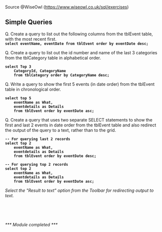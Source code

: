 
Source @WiseOwl (https://www.wiseowl.co.uk/sql/exercises)<br>


##  Simple Queries
Q. Create a query to list out the following columns from the tblEvent table, with the most recent first.<br>
<b>``` select eventName, eventDate from tblEvent order by eventDate desc; ```</b><br>

Q. Create a query to list out the id number and name of the last 3 categories from the tblCategory table in alphabetical order.<br>
<b>
```
select Top 3 
    CategoryId, CategoryName 
    from tblCategory order by CategoryName desc;
```
</b>

Q. Write a query to show the first 5 events (in date order) from the tblEvent table in chronological order.<br>
<b> 
```
select top 5 
	eventName as What,
	eventdetails as Details
	from tblEvent order by eventDate asc;
 ```
 </b>

Q. Create a query that uses two separate SELECT statements to show the first and last 2 events in date order from the tblEvent table and also redirect the output of the query to a text, rather than to the grid.<br>
<b>
```
-- For querying last 2 records
select top 2
	eventName as What,
	eventdetails as Details
	from tblEvent order by eventDate desc;

-- For querying top 2 records
select top 2
	eventName as What,
	eventdetails as Details
	from tblEvent order by eventDate asc;
```
</b>
<i> Select the "Result to text" option from the Toolbar for redirecting output to text. </i>

<br><br><br>

<i>*** Module completed ***</i>
